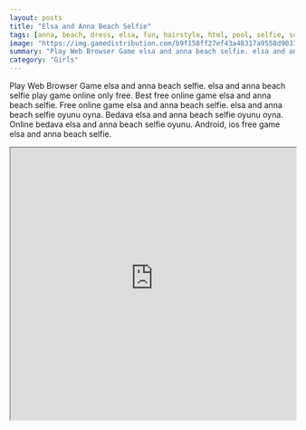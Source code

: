```yaml
---
layout: posts
title: "Elsa and Anna Beach Selfie"
tags: [anna, beach, dress, elsa, fun, hairstyle, html, pool, selfie, summer, free, online, games, oyna, game, free, games, play, play, games]
image: "https://img.gamedistribution.com/b9f158ff27ef43a48317a9558d903120.jpg"
summary: "Play Web Browser Game elsa and anna beach selfie. elsa and anna beach selfie play game online only free. Best free online game elsa and anna beach selfie. Free online game elsa and anna beach selfie. elsa and anna beach selfie oyunu oyna. Bedava elsa and anna beach selfie oyunu oyna. Online bedava elsa and anna beach selfie oyunu. Android, ios free game elsa and anna beach selfie."
category: "Girls"
---
```


Play Web Browser Game elsa and anna beach selfie. elsa and anna beach selfie play game online only free. Best free online game elsa and anna beach selfie. Free online game elsa and anna beach selfie. elsa and anna beach selfie oyunu oyna. Bedava elsa and anna beach selfie oyunu oyna. Online bedava elsa and anna beach selfie oyunu. Android, ios free game elsa and anna beach selfie.

<iframe width="100%" height="480px;" src="https://html5.gamedistribution.com/b9f158ff27ef43a48317a9558d903120/"></iframe>